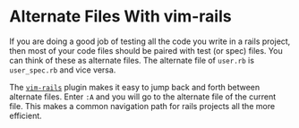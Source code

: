 # Alternate Files With vim-rails

If you are doing a good job of testing all the code you write in a rails
project, then most of your code files should be paired with test (or spec)
files. You can think of these as alternate files. The alternate file of
`user.rb` is `user_spec.rb` and vice versa.

The [`vim-rails`](https://github.com/tpope/vim-rails) plugin makes it easy
to jump back and forth between alternate files. Enter `:A` and you will go
to the alternate file of the current file. This makes a common navigation
path for rails projects all the more efficient.
